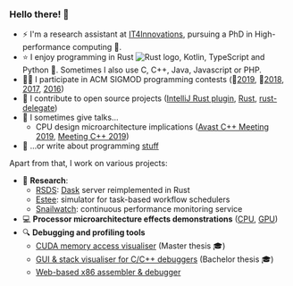 ### Hello there! 👋 
- ⚡ I'm a research assistant at [IT4Innovations](https://www.it4i.cz/en), pursuing a PhD in High-performance computing 🚀.
- ⭐ I enjoy programming in Rust ![Rust logo](https://www.rust-lang.org/logos/rust-logo-16x16-blk.png), Kotlin, TypeScript and Python 🐍. Sometimes I also use C, C++, Java, Javascript or PHP.
- 🏃‍♂️ I participate in ACM SIGMOD programming contests (🥈[2019](https://github.com/kobzol/sigmod-2019), 🥈[2018](https://github.com/kobzol/sigmod-2018), [2017](https://github.com/kobzol/sigmod-2017), [2016](https://github.com/kobzol/sigmod-2016))
- 🚀 I contribute to open source projects ([IntelliJ Rust plugin](https://github.com/intellij-rust/intellij-rust), [Rust](https://github.com/rust-lang/rust), [rust-delegate](https://github.com/kobzol/rust-delegate))
- 🙊 I sometimes give talks...
  - CPU design microarchitecture implications ([Avast C++ Meeting 2019](https://www.youtube.com/watch?v=ICKIMHCw--Y), [Meeting C++ 2019](https://www.youtube.com/watch?v=OM0AKazCNM4))
- 📓 ...or write about programming [stuff](https://kobzol.github.io/)

Apart from that, I work on various projects:
- 🔬 **Research**:
  - [RSDS](https://github.com/spirali/rsds): [Dask](https://github.com/dask/distributed/) server reimplemented in Rust
  - [Estee](https://github.com/it4innovations/estee): simulator for task-based workflow schedulers
  - [Snailwatch](https://github.com/it4innovations/snailwatch): continuous performance monitoring service
- 💻 **Processor microarchitecture effects demonstrations** ([CPU](https://github.com/kobzol/hardware-effects), [GPU](https://github.com/kobzol/hardware-effects-gpu))
- 🔍 **Debugging and profiling tools**
  - [CUDA memory access visualiser](https://github.com/kobzol/cuda-profile) (Master thesis 🎓)
  - [GUI & stack visualiser for C/C++ debuggers](https://github.com/kobzol/debug-visualizer) (Bachelor thesis 🎓)
  - [Web-based x86 assembler & debugger](https://github.com/kobzol/davis)
